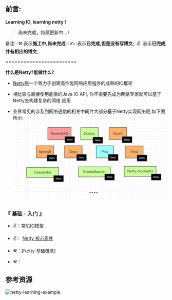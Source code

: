 ## 前言:
**Learning IO, learning netty !**<br>

> **尚未完成，持续更新中...!**

备注: :⚒:表示**施工中,尚未完成**;   :✍️ :表示**已完成,但是没有写博文**; :✌️: 表示**已完成,并有相应的博文**;

========================

**什么是Netty?能做什么?**

- [Netty](https://netty.io/)是一个致力于创建高性能网络应用程序的成熟的IO框架

- 相比较与直接使用底层的Java IO API, 你不需要先成为网络专家就可以基于Netty去构建复杂的网络
  应用

- 业界常见的涉及到网络通信的相关中间件大部分基于Netty实现网络层,如下图所示:
![中间件](pic/Middleware.jpg)

### 『 基础 - 入门 』

- ✌：[常见IO模型](basic_io/basic-io.md)

- ✌： [Netty 核心组件](docs/netty-core-components.md)

- ⚒：[Netty 基础概念]

- ⚒：

## 参考资源
![netty-learning-example](https://github.com/sanshengshui/netty-learning-example)